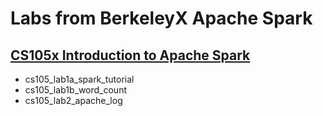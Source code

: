 # Labs from BerkeleyX Apache Spark

## [CS105x Introduction to Apache Spark](https://courses.edx.org/courses/course-v1:BerkeleyX+CS105x+1T2016/info)

- cs105_lab1a_spark_tutorial
- cs105_lab1b_word_count
- cs105_lab2_apache_log
